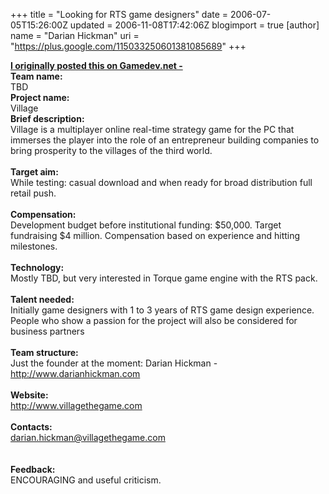 +++
title = "Looking for RTS game designers"
date = 2006-07-05T15:26:00Z
updated = 2006-11-08T17:42:06Z
blogimport = true 
[author]
	name = "Darian Hickman"
	uri = "https://plus.google.com/115033250601381085689"
+++

<b><a href="http://www.gamedev.net/community/forums/topic.asp?topic_id=402079"><span style="font-weight: bold;"><span style="font-weight: bold;">I originally posted this on Gamedev.net - </span></span></a><br />Team name:</b><br />TBD<br /><b>Project name:</b><br />Village<br /><b>Brief description:</b><br />Village is a multiplayer online real-time strategy game for the PC that immerses the player into the role of an entrepreneur building companies to bring prosperity to the villages of the third world.<br /><br /><b>Target aim:</b><br />While testing: casual download and when ready for broad distribution full retail push.<br /><br /><b>Compensation:</b><br />Development budget before institutional funding: $50,000. Target fundraising $4 million. Compensation based on experience and hitting milestones.<br /><br /><b>Technology:</b><br />Mostly TBD, but very interested in Torque game engine with the RTS pack.<br /><br /><b>Talent needed:</b><br />Initially game designers with 1 to 3 years of RTS game design experience. People who show a passion for the project will also be considered for business partners<br /><br /><b>Team structure:</b><br />Just the founder at the moment: Darian Hickman - http://www.darianhickman.com<br /><br /><b>Website:</b><br />http://www.villagethegame.com<br /><br /><b>Contacts:</b><br />darian.hickman@villagethegame.com<br /><br /><br /><b>Feedback:</b><br />ENCOURAGING and useful criticism.
